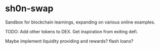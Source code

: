 # sh0n-swap
Sandbox for blockchain learnings, expanding on various online examples.

TODO: Add other tokens to DEX. Get inspiration from exiting defi.

Maybe implement liquidity providing and rewards? flash loans?
